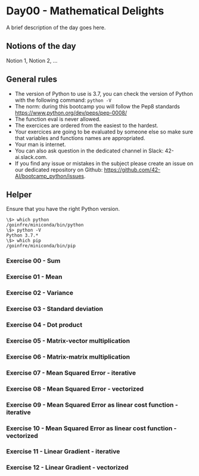 # Day00 - Mathematical Delights

A brief description of the day goes here.

## Notions of the day

Notion 1, Notion 2, ...

## General rules

* The version of Python to use is 3.7, you can check the version of Python with the following command: `python -V`
* The norm: during this bootcamp you will follow the Pep8 standards https://www.python.org/dev/peps/pep-0008/
* The function eval is never allowed.
* The exercices are ordered from the easiest to the hardest.
* Your exercices are going to be evaluated by someone else so make sure that variables and functions names are appropriated.
* Your man is internet.
* You can also ask question in the dedicated channel in Slack: 42-ai.slack.com.
* If you find any issue or mistakes in the subject please create an issue on our dedicated repository on Github: https://github.com/42-AI/bootcamp_python/issues.

## Helper

Ensure that you have the right Python version.

```
\$> which python
/goinfre/miniconda/bin/python
\$> python -V
Python 3.7.*
\$> which pip
/goinfre/miniconda/bin/pip
```

### Exercise 00 - Sum

### Exercise 01 - Mean

### Exercise 02 - Variance

### Exercise 03 - Standard deviation


### Exercise 04 - Dot product

### Exercise 05 - Matrix-vector multiplication 

### Exercise 06 - Matrix-matrix multiplication


### Exercise 07 - Mean Squared Error - iterative

### Exercise 08 - Mean Squared Error - vectorized

### Exercise 09 - Mean Squared Error as linear cost function - iterative

### Exercise 10 - Mean Squared Error as linear cost function - vectorized

### Exercise 11 - Linear Gradient - iterative

### Exercise 12 - Linear Gradient - vectorized
